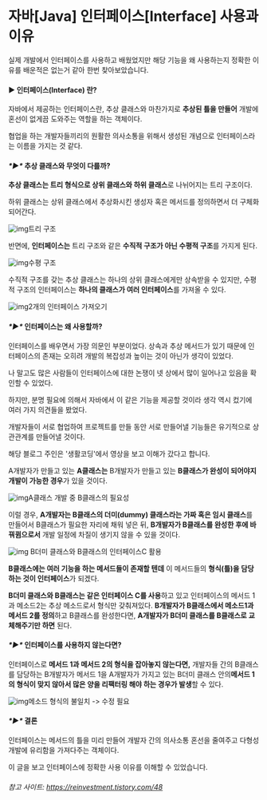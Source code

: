 # 자바[Java] 인터페이스[Interface] 사용과 이유

실제 개발에서 인터페이스를 사용하고 배웠었지만 해당 기능을 왜 사용하는지 정확한 이유를 배운적은 없는거 같아 한번 찾아보았습니다.



#### **▶ 인터페이스(Interface) 란?**

자바에서 제공하는 인터페이스란, 추상 클래스와 마찬가지로 **추상된 틀을 만들어** 개발에 혼선이 없게끔 도와주는 역할을 하는 객체이다.

 

협업을 하는 개발자들끼리의 원활한 의사소통을 위해서 생성된 개념으로 인터페이스라는 이름을 가지는 것 같다.

#### ***\*▶\** 추상 클래스와 무엇이 다를까?**

**추상 클래스는 트리 형식으로 상위 클래스와 하위 클래스**로 나뉘어지는 트리 구조이다.

 

하위 클래스는 상위 클래스에서 추상화시킨 생성자 혹은 메서드를 정의하면서 더 구체화되어간다.



![img](https://blog.kakaocdn.net/dn/dsIGN9/btrpdpoGe67/mqkqVTgPeeGJ6OEbJhChEk/img.png)트리 구조



반면에, **인터페이스는** 트리 구조와 같은 **수직적 구조가 아닌 수평적 구조**를 가지게 된다.



![img](https://blog.kakaocdn.net/dn/PzsX4/btrpkuvuzIG/J2P1oZziA6OPW9oy40GXN1/img.png)수평 구조



수직적 구조를 갖는 추상 클래스는 하나의 상위 클래스에게만 상속받을 수 있지만, 수평적 구조의 인터페이스는 **하나의 클래스가 여러 인터페이스**를 가져올 수 있다.



![img](https://blog.kakaocdn.net/dn/nXigO/btrpeI2AwJF/HEA4DKsQO9tU8zuE27FW9K/img.png)2개의 인터페이스 가져오기



#### ***\*▶\** 인터페이스는 왜 사용할까?**

인터페이스를 배우면서 가장 의문인 부분이었다. 상속과 추상 메서드가 있기 때문에 인터페이스의 존재는 오히려 개발의 복잡성과 높이는 것이 아닌가 생각이 있었다.

나 말고도 많은 사람들이 인터페이스에 대한 논쟁이 넷 상에서 많이 일어나고 있음을 확인할 수 있었다.

하지만, 분명 필요에 의해서 자바에서 이 같은 기능을 제공할 것이라 생각 역시 컸기에 여러 가지 의견들을 봤었다.



개발자들이 서로 협업하여 프로젝트를 만들 동안 서로 만들어낼 기능들은 유기적으로 상관관계를 만들어낼 것이다.



해당 블로그 주인은 '생활코딩'에서 영상을 보고 이해가 갔다고 합니다. 

A개발자가 만들고 있는 **A클래스는** B개발자가 만들고 있는 **B클래스가 완성이 되어야지 개발이 가능한 경우**가 있을 것이다.



![img](https://blog.kakaocdn.net/dn/bWYhtA/btrpjw1oUhs/Bsgfhu8Gu5RBv2BVkRAvC1/img.png)A클래스 개발 중 B클래스의 필요성



이럴 경우, **A개발자는 B클래스의 더미(dummy) 클래스라는 가짜 혹은 임시 클래스**를 만들어서 B클래스가 필요한 자리에 채워 넣은 뒤, **B개발자가 B클래스를 완성한 후에 바꿔뀜으로서** 개발 일정에 차질이 생기지 않을 수 있을 것이다.



![img](https://blog.kakaocdn.net/dn/cerphu/btrpjvnUQLR/yaNsXW0dsnTJIC8WVFXG11/img.png) B더미 클래스와 B클래스의 인터페이스C 활용



**B클래스에는 여러 기능을 하는 메서드들이 존재할 텐데** 이 메서드들의 **형식(틀)을 담당하는 것이 인터페이스**가 되겠다.

 

**B더미 클래스와 B클래스는 같은 인터페이스 C를 사용**하고 있고 인터페이스의 메서드 1과 메소드2는 추상 메소드로서 형식만 갖춰져있다. **B개발자가 B클래스에서 메소드1과 메서드 2를 정의**하고 B클래스를 완성한다면, **A개발자가 B더미 클래스를 B클래스로 교체해주기만 하면** 된다.

#### ***\*▶\** 인터페이스를 사용하지 않는다면?**

인터페이스로 **메서드 1과 메서드 2의 형식을 잡아놓지 않는다면,** 개발자들 간의 B클래스를 담당하는 B개발자가 메서드 1을 A개발자가 가지고 있는 B더미 클래스 안의**메서드 1의 형식이 맞지 않아서 많은 양을 리팩터링 해야 하는 경우가 발생**할 수 있다.



![img](https://blog.kakaocdn.net/dn/sMq8i/btrpgyFpVgG/OP2HRnYuanS66jXaH1ihAk/img.png)메소드 형식의 불일치 -> 수정 필요



#### ***\*▶\** 결론**

인터페이스는 메서드의 틀을 미리 만들어 개발자 간의 의사소통 혼선을 줄여주고 다형성 개발에 유리함을 가져다주는 객체이다.



이 글을 보고 인터페이스에 정확한 사용 이유를 이해할 수 있었습니다.





###### 참고 사이트: https://reinvestment.tistory.com/48